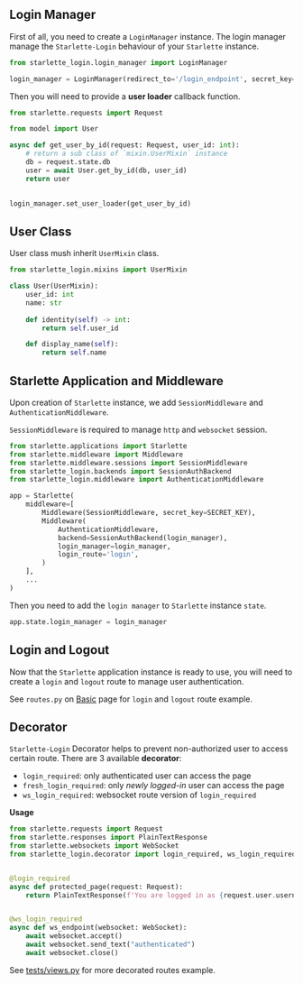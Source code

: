 ## Login Manager

First of all, you need to create a `LoginManager` instance.
The login manager manage the `Starlette-Login` behaviour of your `Starlette` instance.

```python
from starlette_login.login_manager import LoginManager

login_manager = LoginManager(redirect_to='/login_endpoint', secret_key=SECRET_KEY)
```

Then you will need to provide a __user loader__ callback function.

```python
from starlette.requests import Request

from model import User

async def get_user_by_id(request: Request, user_id: int):
    # return a sub class of `mixin.UserMixin` instance
    db = request.state.db
    user = await User.get_by_id(db, user_id)
    return user
    

login_manager.set_user_loader(get_user_by_id)
```

## User Class

User class mush inherit `UserMixin` class.

```python
from starlette_login.mixins import UserMixin

class User(UserMixin):
    user_id: int
    name: str
    
    def identity(self) -> int:
        return self.user_id

    def display_name(self):
        return self.name
```

## Starlette Application and Middleware

Upon creation of `Starlette` instance, we add `SessionMiddleware` and `AuthenticationMiddleware`.

`SessionMiddleware` is required to manage `http` and `websocket` session.

```python
from starlette.applications import Starlette
from starlette.middleware import Middleware
from starlette.middleware.sessions import SessionMiddleware
from starlette_login.backends import SessionAuthBackend
from starlette_login.middleware import AuthenticationMiddleware

app = Starlette(
    middleware=[
        Middleware(SessionMiddleware, secret_key=SECRET_KEY),
        Middleware(
            AuthenticationMiddleware,
            backend=SessionAuthBackend(login_manager),
            login_manager=login_manager,
            login_route='login',
        )
    ],
    ...
)
```

Then you need to add the `login manager` to `Starlette` instance `state`.

```python
app.state.login_manager = login_manager
```

## Login and Logout

Now that the `Starlette` application instance is ready to use, 
you will need to create a `login` and `logout` route to manage user authentication. 

See `routes.py` on [Basic](index.md) page for `login` and `logout` route example.


## Decorator

`Starlette-Login` Decorator helps to prevent non-authorized user to access certain route.
There are 3 available __decorator__:

- `login_required`: only authenticated user can access the page
- `fresh_login_required`: only _newly logged-in_ user can access the page
- `ws_login_required`: websocket route version of `login_required`

__Usage__

```python
from starlette.requests import Request
from starlette.responses import PlainTextResponse
from starlette.websockets import WebSocket
from starlette_login.decorator import login_required, ws_login_required


@login_required
async def protected_page(request: Request):
    return PlainTextResponse(f'You are logged in as {request.user.username}')


@ws_login_required
async def ws_endpoint(websocket: WebSocket):
    await websocket.accept()
    await websocket.send_text("authenticated")
    await websocket.close()
```

See [tests/views.py](https://github.com/jockerz/Starlette-Login/blob/main/tests/views.py) for more decorated routes example.
